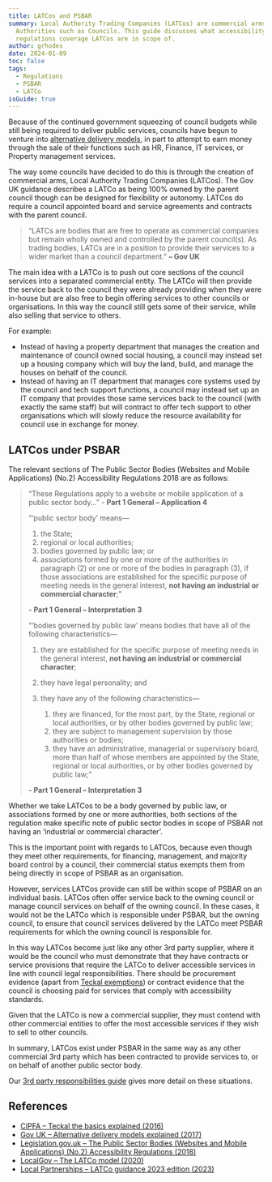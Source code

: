 ```yaml
---
title: LATCos and PSBAR
summary: Local Authority Trading Companies (LATCos) are commercial arms of Local
  Authorities such as Councils. This guide discusses what accessibility
  regulations coverage LATCos are in scope of.
author: grhodes
date: 2024-01-09
toc: false
tags:
  - Regulations
  - PSBAR
  - LATCo
isGuide: true
---
```

Because of the continued government squeezing of council budgets while still being required to deliver public services, councils have begun to venture into [alternative delivery models](https://www.gov.uk/government/publications/libraries-alternative-delivery-models-toolkit/alternative-delivery-models-explained), in part to attempt to earn money through the sale of their functions such as HR, Finance, IT services, or Property management services.

The way some councils have decided to do this is through the creation of commercial arms, Local Authority Trading Companies (LATCos). The Gov UK guidance describes a LATCo as being 100% owned by the parent council though can be designed for flexibility or autonomy. LATCos do require a council appointed board and service agreements and contracts with the parent council.

> “LATCs are bodies that are free to operate as commercial companies but remain wholly owned and controlled by the parent council(s). As trading bodies, LATCs are in a position to provide their services to a wider market than a council department.” **– Gov UK**

The main idea with a LATCo is to push out core sections of the council services into a separated commercial entity. The LATCo will then provide the service back to the council they were already providing when they were in-house but are also free to begin offering services to other councils or organisations. In this way the council still gets some of their service, while also selling that service to others.

For example:

* Instead of having a property department that manages the creation and maintenance of council owned social housing, a council may instead set up a housing company which will buy the land, build, and manage the houses on behalf of the council.
* Instead of having an IT department that manages core systems used by the council and tech support functions, a council may instead set up an IT company that provides those same services back to the council (with exactly the same staff) but will contract to offer tech support to other organisations which will slowly reduce the resource availability for council use in exchange for money.

## LATCos under PSBAR

The relevant sections of The Public Sector Bodies (Websites and Mobile Applications) (No.2) Accessibility Regulations 2018 are as follows:

> “These Regulations apply to a website or mobile application of a public sector body…” - **Part 1 General – Application 4**
>
> “‘public sector body’ means—
>
> 1. the State;
> 2. regional or local authorities;
> 3. bodies governed by public law; or
> 4. associations formed by one or more of the authorities in paragraph (2) or one or more of the bodies in paragraph (3), if those associations are established for the specific purpose of meeting needs in the general interest, **not having an industrial or commercial character**;”
>
> **\- Part 1 General – Interpretation 3**
>
> “‘bodies governed by public law’ means bodies that have all of the following characteristics—
>
> 1. they are established for the specific purpose of meeting needs in the general interest, **not having an industrial or commercial character**;
> 2. they have legal personality; and
> 3. they have any of the following characteristics—
>
>    1. they are financed, for the most part, by the State, regional or local authorities, or by other bodies governed by public law;
>    2. they are subject to management supervision by those authorities or bodies;
>    3. they have an administrative, managerial or supervisory board, more than half of whose members are appointed by the State, regional or local authorities, or by other bodies governed by public law;”
>
> **\- Part 1 General – Interpretation 3**

Whether we take LATCos to be a body governed by public law, or associations formed by one or more authorities, both sections of the regulation make specific note of public sector bodies in scope of PSBAR not having an ‘industrial or commercial character’.

This is the important point with regards to LATCos, because even though they meet other requirements, for financing, management, and majority board control by a council, their commercial status exempts them from being directly in scope of PSBAR as an organisation.

However, services LATCos provide can still be within scope of PSBAR on an individual basis. LATCos often offer service back to the owning council or manage council services on behalf of the owning council. In these cases, it would not be the LATCo which is responsible under PSBAR, but the owning council, to ensure that council services delivered by the LATCo meet PSBAR requirements for which the owning council is responsible for.

In this way LATCos become just like any other 3rd party supplier, where it would be the council who must demonstrate that they have contracts or service provisions that require the LATCo to deliver accessible services in line with council legal responsibilities. There should be procurement evidence (apart from [Teckal exemptions](https://www.cipfa.org/policy-and-guidance/articles/teckal-the-basics-explained)) or contract evidence that the council is choosing paid for services that comply with accessibility standards.

Given that the LATCo is now a commercial supplier, they must contend with other commercial entities to offer the most accessible services if they wish to sell to other councils.

<div class="callout__info"><span class="callout__icon"></span><span class="callout__text">In summary, LATCos exist under PSBAR in the same way as any other commercial 3rd party which has been contracted to provide services to, or on behalf of another public sector body.</span></div>

Our [3rd party responsibilities guide](https://www.makethingsaccessible.com/guides/3rd-party-content-responsibilities/) gives more detail on these situations.

## References

* [CIPFA – Teckal the basics explained (2016)](https://www.cipfa.org/policy-and-guidance/articles/teckal-the-basics-explained)
* [Gov UK – Alternative delivery models explained (2017)](https://www.gov.uk/government/publications/libraries-alternative-delivery-models-toolkit/alternative-delivery-models-explained)
* [Legislation.gov.uk – The Public Sector Bodies (Websites and Mobile Applications) (No.2) Accessibility Regulations (2018)](https://www.legislation.gov.uk/uksi/2018/952/pdfs/uksi_20180952_en.pdf)
* [LocalGov – The LATCo model (2020)](https://www.localgov.co.uk/The-LATCo-model/51023)
* [Local Partnerships – LATCo guidance 2023 edition (2023)](https://localpartnerships.gov.uk/resources/latco-guidance/)

